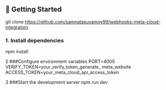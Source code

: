 ## 🚀 Getting Started

git clone 
https://github.com/samnatasuvamoy99/webhooks-meta-cloud-integration

### 1. Install dependencies

npm install

2 ###Configure environment variables
PORT=4000
VERIFY_TOKEN=your_verify_token_generate_ meta_website
ACCESS_TOKEN=your_meta_cloud_api_access_token


3 ###Start the development server
npm run dev
